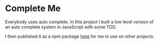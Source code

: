 # Complete Me

Everybody uses auto complete. In this project I built a low level version of an auto complete system in JavaScript with some TDD.

I then published it as a npm package [here](https://www.npmjs.com/package/@mrayanne113/complete-me-expanded) for me to use on other projects.
